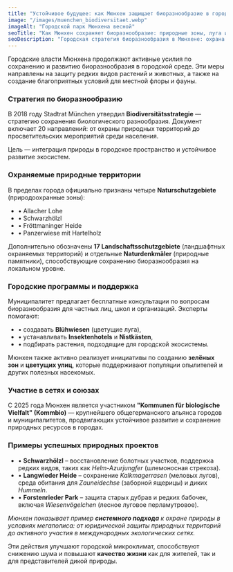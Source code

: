 ```yaml
---
title: "Устойчивое будущее: как Мюнхен защищает биоразнообразие в городе"
image: "/images/muenchen_biodiversitaet.webp"
imageAlt: "Городской парк Мюнхена весной"
seoTitle: "Как Мюнхен сохраняет биоразнообразие: природные зоны, луга и насекомые"
seoDescription: "Городская стратегия биоразнообразия в Мюнхене: охрана природы, цветущие луга, поддержка насекомых и участие в союзах устойчивого развития."
---
```


Городские власти Мюнхена продолжают активные усилия по сохранению и развитию биоразнообразия в городской среде. Эти меры направлены на защиту редких видов растений и животных, а также на создание благоприятных условий для местной флоры и фауны.

### Стратегия по биоразнообразию
В 2018 году Stadtrat München утвердил **Biodiversitätsstrategie** — стратегию сохранения биологического разнообразия. Документ включает 20 направлений: от охраны природных территорий до просветительских мероприятий среди населения. 

Цель — интеграция природы в городское пространство и устойчивое развитие экосистем.

### Охраняемые природные территории
В пределах города официально признаны четыре **Naturschutzgebiete** (природоохранные зоны):

- • Allacher Lohe
- • Schwarzhölzl
- • Fröttmaninger Heide
- • Panzerwiese mit Hartelholz

Дополнительно обозначены **17 Landschaftsschutzgebiete** (ландшафтных охраняемых территорий) и отдельные **Naturdenkmäler** (природные памятники), способствующие сохранению биоразнообразия на локальном уровне.

### Городские программы и поддержка
Муниципалитет предлагает бесплатные консультации по вопросам биоразнообразия для частных лиц, школ и организаций. Эксперты помогают:

- • создавать **Blühwiesen** (цветущие луга),
- • устанавливать **Insektenhotels** и **Nistkästen**,
- • подбирать растения, подходящие для городской экосистемы.

Мюнхен также активно реализует инициативы по созданию **зелёных зон** и **цветущих улиц**, которые поддерживают популяции опылителей и других полезных насекомых.

### Участие в сетях и союзах
С 2025 года Мюнхен является участником **"Kommunen für biologische Vielfalt" (Kommbio)** — крупнейшего общегерманского альянса городов и муниципалитетов, продвигающих устойчивое развитие и сохранение природных ресурсов в городах.

### Примеры успешных природных проектов
- • **Schwarzhölzl** – восстановление болотных участков, поддержка редких видов, таких как *Helm-Azurjungfer* (шлемоносная стрекоза).
- • **Langwieder Heide** – сохранение *Kalkmagerrasen* (меловых лугов), среда обитания для *Zauneidechse* (заборной ящерицы) и диких *Hummeln*.
- • **Forstenrieder Park** – защита старых дубрав и редких бабочек, включая *Wiesenvögelchen* (лесное луговое перламутровое).


_Мюнхен показывает пример **системного подхода**  к охране природы в условиях мегаполиса: от юридической защиты природных территорий до активного участия в международных экологических сетях._

Эти действия улучшают городской микроклимат, способствуют снижению шума и повышают **качество жизни** как для жителей, так и для представителей дикой природы.
